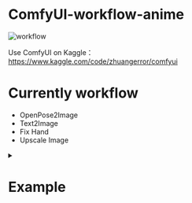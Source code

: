 # ComfyUI-workflow-anime

![workflow](https://iili.io/d34HNqJ.png)

Use ComfyUI on Kaggle：https://www.kaggle.com/code/zhuangerror/comfyui

# Currently workflow
* OpenPose2Image
* Text2Image
* Fix Hand
* Upscale Image

<details>
   <summary>
     
   # Example

   </summary>
   
## OpenPose2Image + Fix Hand + Upscale Image

<table>
  <tr>
    <td style="text-align: center;">OpenPose2Image</td>
    <td style="text-align: center;">Fix Hand</td>
    <td style="text-align: center;">Upscale Image</td>
  </tr>
  <tr>
    <td><img src="https://iili.io/d3wLnXj.png" alt="OpenPose2Image" width="250"/></td>
    <td><img src="https://iili.io/d3rB7ZN.png" alt="Fix Hand" width="250"/></td>
    <td><img src="https://iili.io/d3rC1WB.png" alt="Upscale Image" width="250"/></td>
  </tr>
</table>

## OpenPose Image
<img src="https://iili.io/d342LrJ.png" alt="OpenPose Image" width="250"/>

## Models Used
* Text-to-Image：[AOM3A3_orangemixs.safetensors](https://huggingface.co/WarriorMama777/OrangeMixs#aom3a3)
* VAE：[orangemix.vae.pt](https://huggingface.co/WarriorMama777/OrangeMixs)
* OpenPose：[control_v11p_sd15_openpose_fp16.safetensors](https://huggingface.co/comfyanonymous/ControlNet-v1-1_fp16_safetensors)
* HandRefiner：[control_sd15_inpaint_depth_hand_fp16.safetensors](https://huggingface.co/hr16/ControlNet-HandRefiner-pruned)
* Depth：[control_v11f1p_sd15_depth_fp16.safetensors](https://huggingface.co/comfyanonymous/ControlNet-v1-1_fp16_safetensors)
* Upscale：[4x-NMKD-YandereNeo.pth](https://openmodeldb.info/models/4x-NMKD-YandereNeo)
</details>
